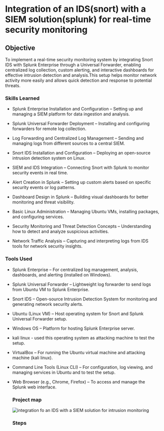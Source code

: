# Integration of an IDS(snort) with a SIEM solution(splunk) for real-time security monitoring

## Objective
To implement a real-time security monitoring system by integrating Snort IDS with Splunk Enterprise through a Universal Forwarder, enabling centralized log collection, custom alerting, and interactive dashboards for effective intrusion detection and analysis.This setup helps monitor network activity more easily and allows quick detection and response to potential threats.

### Skills Learned
- Splunk Enterprise Installation and Configuration – Setting up and managing a SIEM platform for data ingestion and analysis.

- Splunk Universal Forwarder Deployment – Installing and configuring forwarders for remote log collection.

- Log Forwarding and Centralized Log Management – Sending and managing logs from different sources to a central SIEM.

- Snort IDS Installation and Configuration – Deploying an open-source intrusion detection system on Linux.

- SIEM and IDS Integration – Connecting Snort with Splunk to monitor security events in real time.

- Alert Creation in Splunk – Setting up custom alerts based on specific security events or log patterns.

- Dashboard Design in Splunk – Building visual dashboards for better monitoring and threat visibility.

- Basic Linux Administration – Managing Ubuntu VMs, installing packages, and configuring services.

- Security Monitoring and Threat Detection Concepts – Understanding how to detect and analyze suspicious activities.

- Network Traffic Analysis – Capturing and interpreting logs from IDS tools for network security insights.

 ### Tools Used

- Splunk Enterprise – For centralized log management, analysis, dashboards, and alerting (installed on Windows).

- Splunk Universal Forwarder – Lightweight log forwarder to send logs from Ubuntu VM to Splunk Enterprise.

- Snort IDS – Open-source Intrusion Detection System for monitoring and generating network security alerts.

- Ubuntu (Linux VM) – Host operating system for Snort and Splunk Universal Forwarder setup.

- Windows OS – Platform for hosting Splunk Enterprise server.

- kali linux - used this operating system as attacking machine to test the setup.

- VirtualBox  – For running the Ubuntu virtual machine and attacking machine (kali linux).

- Command Line Tools (Linux CLI) – For configuration, log viewing, and managing services in Ubuntu and to test the setup.

- Web Browser (e.g., Chrome, Firefox) – To access and manage the Splunk web interface.
  

  ### Project map
  

  ![integration fo an IDS with a SIEM solution for intrusion monitoring](https://github.com/user-attachments/assets/845a92fe-868d-40ea-9806-c6f100cb131d)

  ### Steps


  
  
  
  
  





